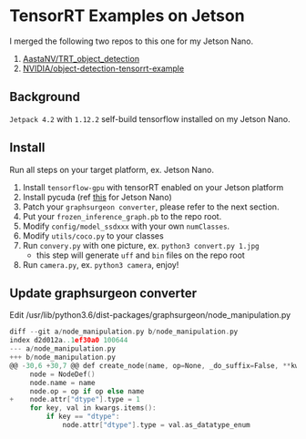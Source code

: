 # TensorRT Examples on Jetson

I merged the following two repos to this one for my Jetson Nano.

1. [AastaNV/TRT_object_detection](https://github.com/AastaNV/TRT_object_detection.git)
2. [NVIDIA/object-detection-tensorrt-example](https://github.com/NVIDIA/object-detection-tensorrt-example)

## Background

`Jetpack 4.2` with `1.12.2` self-build tensorflow installed on my Jetson Nano.

## Install

Run all steps on your target platform, ex. Jetson Nano.

1. Install `tensorflow-gpu` with tensorRT enabled on your Jetson platform
2. Install pycuda (ref [this](https://devtalk.nvidia.com/default/topic/1013387/jetson-tx2/is-the-memory-management-method-of-tx1-and-tx2-different-/post/5352551/#5352551) for Jetson Nano)
3. Patch your `graphsurgeon converter`, please refer to the next section.
4. Put your `frozen_inference_graph.pb` to the repo root.
5. Modify `config/model_ssdxxx` with your own `numClasses`.
6. Modify `utils/coco.py` to your classes
7. Run `convery.py` with one picture, ex. `python3 convert.py 1.jpg`
     - this step will generate `uff` and `bin` files on the repo root
8. Run `camera.py`, ex. `python3 camera`, enjoy!

## Update graphsurgeon converter

Edit /usr/lib/python3.6/dist-packages/graphsurgeon/node_manipulation.py

```C
diff --git a/node_manipulation.py b/node_manipulation.py
index d2d012a..1ef30a0 100644
--- a/node_manipulation.py
+++ b/node_manipulation.py
@@ -30,6 +30,7 @@ def create_node(name, op=None, _do_suffix=False, **kwargs):
     node = NodeDef()
     node.name = name
     node.op = op if op else name
+    node.attr["dtype"].type = 1
     for key, val in kwargs.items():
         if key == "dtype":
             node.attr["dtype"].type = val.as_datatype_enum
```
